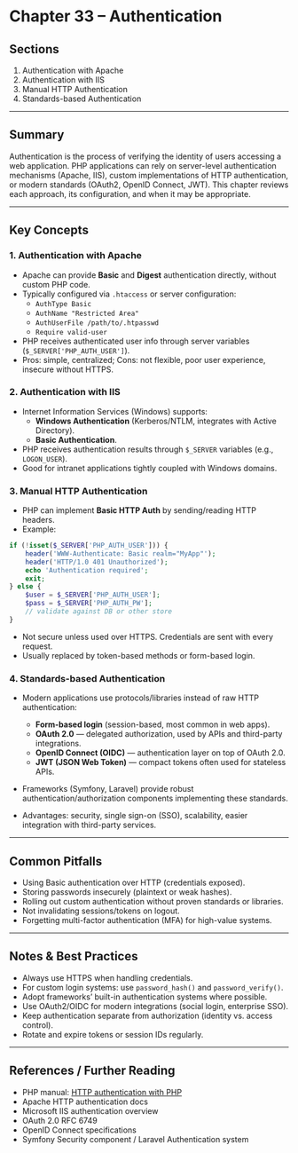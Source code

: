 # Chapter 33 – Authentication

## Sections
1. Authentication with Apache  
2. Authentication with IIS  
3. Manual HTTP Authentication  
4. Standards-based Authentication  

---

## Summary
Authentication is the process of verifying the identity of users accessing a web application. PHP applications can rely on server-level authentication mechanisms (Apache, IIS), custom implementations of HTTP authentication, or modern standards (OAuth2, OpenID Connect, JWT). This chapter reviews each approach, its configuration, and when it may be appropriate.

---

## Key Concepts

### 1. Authentication with Apache
- Apache can provide **Basic** and **Digest** authentication directly, without custom PHP code.  
- Typically configured via `.htaccess` or server configuration:  
  - `AuthType Basic`  
  - `AuthName "Restricted Area"`  
  - `AuthUserFile /path/to/.htpasswd`  
  - `Require valid-user`  
- PHP receives authenticated user info through server variables (`$_SERVER['PHP_AUTH_USER']`).  
- Pros: simple, centralized; Cons: not flexible, poor user experience, insecure without HTTPS.

### 2. Authentication with IIS
- Internet Information Services (Windows) supports:  
  - **Windows Authentication** (Kerberos/NTLM, integrates with Active Directory).  
  - **Basic Authentication**.  
- PHP receives authentication results through `$_SERVER` variables (e.g., `LOGON_USER`).  
- Good for intranet applications tightly coupled with Windows domains.

### 3. Manual HTTP Authentication
- PHP can implement **Basic HTTP Auth** by sending/reading HTTP headers.  
- Example:
```php
if (!isset($_SERVER['PHP_AUTH_USER'])) {
    header('WWW-Authenticate: Basic realm="MyApp"');
    header('HTTP/1.0 401 Unauthorized');
    echo 'Authentication required';
    exit;
} else {
    $user = $_SERVER['PHP_AUTH_USER'];
    $pass = $_SERVER['PHP_AUTH_PW'];
    // validate against DB or other store
}
```

* Not secure unless used over HTTPS. Credentials are sent with every request.
* Usually replaced by token-based methods or form-based login.

### 4. Standards-based Authentication

* Modern applications use protocols/libraries instead of raw HTTP authentication:

  * **Form-based login** (session-based, most common in web apps).
  * **OAuth 2.0** — delegated authorization, used by APIs and third-party integrations.
  * **OpenID Connect (OIDC)** — authentication layer on top of OAuth 2.0.
  * **JWT (JSON Web Token)** — compact tokens often used for stateless APIs.
* Frameworks (Symfony, Laravel) provide robust authentication/authorization components implementing these standards.
* Advantages: security, single sign-on (SSO), scalability, easier integration with third-party services.

---

## Common Pitfalls

* Using Basic authentication over HTTP (credentials exposed).
* Storing passwords insecurely (plaintext or weak hashes).
* Rolling out custom authentication without proven standards or libraries.
* Not invalidating sessions/tokens on logout.
* Forgetting multi-factor authentication (MFA) for high-value systems.

---

## Notes & Best Practices

* Always use HTTPS when handling credentials.
* For custom login systems: use `password_hash()` and `password_verify()`.
* Adopt frameworks’ built-in authentication systems where possible.
* Use OAuth2/OIDC for modern integrations (social login, enterprise SSO).
* Keep authentication separate from authorization (identity vs. access control).
* Rotate and expire tokens or session IDs regularly.

---

## References / Further Reading

* PHP manual: [HTTP authentication with PHP](https://www.php.net/manual/en/features.http-auth.php)
* Apache HTTP authentication docs
* Microsoft IIS authentication overview
* OAuth 2.0 RFC 6749
* OpenID Connect specifications
* Symfony Security component / Laravel Authentication system